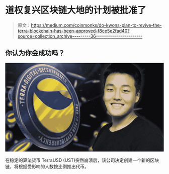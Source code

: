 # 道权复兴区块链大地的计划被批准了

> 原文：<https://medium.com/coinmonks/do-kwons-plan-to-revive-the-terra-blockchain-has-been-approved-f8ce5e2fad40?source=collection_archive---------36----------------------->

## 你认为你会成功吗？

![](img/1b1fbb26ea931dfd9b3916651d75a4d4.png)

在稳定的算法货币 TerraUSD (UST)突然崩溃后，该公司决定创建一个新的区块链，将根据受影响的人数按比例推出代币。
